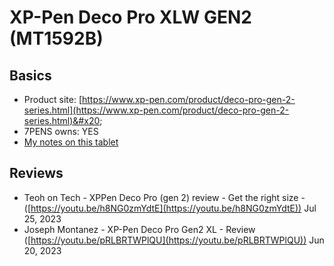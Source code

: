 # XP-Pen Deco Pro XLW GEN2 (MT1592B)

## Basics

* Product site: [https://www.xp-pen.com/product/deco-pro-gen-2-series.html](https://www.xp-pen.com/product/deco-pro-gen-2-series.html)&#x20;
* 7PENS owns: YES
* [My notes on this tablet](../../../7p-notes/7p-notes-xp-pen/7p-notes-xp-pen-deco-pro-xlw-gen-2-mt1592b.md) &#x20;

## Reviews

* Teoh on Tech - XPPen Deco Pro (gen 2) review - Get the right size - ([https://youtu.be/h8NG0zmYdtE](https://youtu.be/h8NG0zmYdtE)) Jul 25, 2023
* Joseph Montanez - XP-Pen Deco Pro Gen2 XL - Review ([https://youtu.be/pRLBRTWPlQU](https://youtu.be/pRLBRTWPlQU)) Jun 20, 2023

